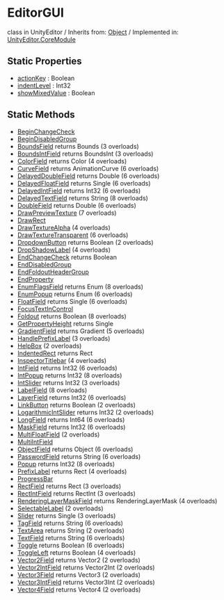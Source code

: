 # EditorGUI
class in UnityEditor
 / Inherits from: <a href="https://docs.unity3d.com/6000.0/Documentation/ScriptReference/Object.html">Object</a> / Implemented in: <a href="https://docs.unity3d.com/6000.0/Documentation/ScriptReference/UnityEditor.CoreModule.html">UnityEditor.CoreModule</a>

## Static Properties
- <a href="https://docs.unity3d.com/6000.0/Documentation/ScriptReference/EditorGUI-actionKey.html">actionKey</a> : Boolean
- <a href="https://docs.unity3d.com/6000.0/Documentation/ScriptReference/EditorGUI-indentLevel.html">indentLevel</a> : Int32
- <a href="https://docs.unity3d.com/6000.0/Documentation/ScriptReference/EditorGUI-showMixedValue.html">showMixedValue</a> : Boolean

## Static Methods
- <a href="https://docs.unity3d.com/6000.0/Documentation/ScriptReference/EditorGUI.BeginChangeCheck.html">BeginChangeCheck</a>
- <a href="https://docs.unity3d.com/6000.0/Documentation/ScriptReference/EditorGUI.BeginDisabledGroup.html">BeginDisabledGroup</a>
- <a href="https://docs.unity3d.com/6000.0/Documentation/ScriptReference/EditorGUI.BoundsField.html">BoundsField</a> returns Bounds (3 overloads)
- <a href="https://docs.unity3d.com/6000.0/Documentation/ScriptReference/EditorGUI.BoundsIntField.html">BoundsIntField</a> returns BoundsInt (3 overloads)
- <a href="https://docs.unity3d.com/6000.0/Documentation/ScriptReference/EditorGUI.ColorField.html">ColorField</a> returns Color (4 overloads)
- <a href="https://docs.unity3d.com/6000.0/Documentation/ScriptReference/EditorGUI.CurveField.html">CurveField</a> returns AnimationCurve (6 overloads)
- <a href="https://docs.unity3d.com/6000.0/Documentation/ScriptReference/EditorGUI.DelayedDoubleField.html">DelayedDoubleField</a> returns Double (6 overloads)
- <a href="https://docs.unity3d.com/6000.0/Documentation/ScriptReference/EditorGUI.DelayedFloatField.html">DelayedFloatField</a> returns Single (6 overloads)
- <a href="https://docs.unity3d.com/6000.0/Documentation/ScriptReference/EditorGUI.DelayedIntField.html">DelayedIntField</a> returns Int32 (6 overloads)
- <a href="https://docs.unity3d.com/6000.0/Documentation/ScriptReference/EditorGUI.DelayedTextField.html">DelayedTextField</a> returns String (8 overloads)
- <a href="https://docs.unity3d.com/6000.0/Documentation/ScriptReference/EditorGUI.DoubleField.html">DoubleField</a> returns Double (6 overloads)
- <a href="https://docs.unity3d.com/6000.0/Documentation/ScriptReference/EditorGUI.DrawPreviewTexture.html">DrawPreviewTexture</a> (7 overloads)
- <a href="https://docs.unity3d.com/6000.0/Documentation/ScriptReference/EditorGUI.DrawRect.html">DrawRect</a>
- <a href="https://docs.unity3d.com/6000.0/Documentation/ScriptReference/EditorGUI.DrawTextureAlpha.html">DrawTextureAlpha</a> (4 overloads)
- <a href="https://docs.unity3d.com/6000.0/Documentation/ScriptReference/EditorGUI.DrawTextureTransparent.html">DrawTextureTransparent</a> (6 overloads)
- <a href="https://docs.unity3d.com/6000.0/Documentation/ScriptReference/EditorGUI.DropdownButton.html">DropdownButton</a> returns Boolean (2 overloads)
- <a href="https://docs.unity3d.com/6000.0/Documentation/ScriptReference/EditorGUI.DropShadowLabel.html">DropShadowLabel</a> (4 overloads)
- <a href="https://docs.unity3d.com/6000.0/Documentation/ScriptReference/EditorGUI.EndChangeCheck.html">EndChangeCheck</a> returns Boolean
- <a href="https://docs.unity3d.com/6000.0/Documentation/ScriptReference/EditorGUI.EndDisabledGroup.html">EndDisabledGroup</a>
- <a href="https://docs.unity3d.com/6000.0/Documentation/ScriptReference/EditorGUI.EndFoldoutHeaderGroup.html">EndFoldoutHeaderGroup</a>
- <a href="https://docs.unity3d.com/6000.0/Documentation/ScriptReference/EditorGUI.EndProperty.html">EndProperty</a>
- <a href="https://docs.unity3d.com/6000.0/Documentation/ScriptReference/EditorGUI.EnumFlagsField.html">EnumFlagsField</a> returns Enum (8 overloads)
- <a href="https://docs.unity3d.com/6000.0/Documentation/ScriptReference/EditorGUI.EnumPopup.html">EnumPopup</a> returns Enum (6 overloads)
- <a href="https://docs.unity3d.com/6000.0/Documentation/ScriptReference/EditorGUI.FloatField.html">FloatField</a> returns Single (6 overloads)
- <a href="https://docs.unity3d.com/6000.0/Documentation/ScriptReference/EditorGUI.FocusTextInControl.html">FocusTextInControl</a>
- <a href="https://docs.unity3d.com/6000.0/Documentation/ScriptReference/EditorGUI.Foldout.html">Foldout</a> returns Boolean (8 overloads)
- <a href="https://docs.unity3d.com/6000.0/Documentation/ScriptReference/EditorGUI.GetPropertyHeight.html">GetPropertyHeight</a> returns Single
- <a href="https://docs.unity3d.com/6000.0/Documentation/ScriptReference/EditorGUI.GradientField.html">GradientField</a> returns Gradient (5 overloads)
- <a href="https://docs.unity3d.com/6000.0/Documentation/ScriptReference/EditorGUI.HandlePrefixLabel.html">HandlePrefixLabel</a> (3 overloads)
- <a href="https://docs.unity3d.com/6000.0/Documentation/ScriptReference/EditorGUI.HelpBox.html">HelpBox</a> (2 overloads)
- <a href="https://docs.unity3d.com/6000.0/Documentation/ScriptReference/EditorGUI.IndentedRect.html">IndentedRect</a> returns Rect
- <a href="https://docs.unity3d.com/6000.0/Documentation/ScriptReference/EditorGUI.InspectorTitlebar.html">InspectorTitlebar</a> (4 overloads)
- <a href="https://docs.unity3d.com/6000.0/Documentation/ScriptReference/EditorGUI.IntField.html">IntField</a> returns Int32 (6 overloads)
- <a href="https://docs.unity3d.com/6000.0/Documentation/ScriptReference/EditorGUI.IntPopup.html">IntPopup</a> returns Int32 (8 overloads)
- <a href="https://docs.unity3d.com/6000.0/Documentation/ScriptReference/EditorGUI.IntSlider.html">IntSlider</a> returns Int32 (3 overloads)
- <a href="https://docs.unity3d.com/6000.0/Documentation/ScriptReference/EditorGUI.LabelField.html">LabelField</a> (8 overloads)
- <a href="https://docs.unity3d.com/6000.0/Documentation/ScriptReference/EditorGUI.LayerField.html">LayerField</a> returns Int32 (6 overloads)
- <a href="https://docs.unity3d.com/6000.0/Documentation/ScriptReference/EditorGUI.LinkButton.html">LinkButton</a> returns Boolean (2 overloads)
- <a href="https://docs.unity3d.com/6000.0/Documentation/ScriptReference/EditorGUI.LogarithmicIntSlider.html">LogarithmicIntSlider</a> returns Int32 (2 overloads)
- <a href="https://docs.unity3d.com/6000.0/Documentation/ScriptReference/EditorGUI.LongField.html">LongField</a> returns Int64 (6 overloads)
- <a href="https://docs.unity3d.com/6000.0/Documentation/ScriptReference/EditorGUI.MaskField.html">MaskField</a> returns Int32 (6 overloads)
- <a href="https://docs.unity3d.com/6000.0/Documentation/ScriptReference/EditorGUI.MultiFloatField.html">MultiFloatField</a> (2 overloads)
- <a href="https://docs.unity3d.com/6000.0/Documentation/ScriptReference/EditorGUI.MultiIntField.html">MultiIntField</a>
- <a href="https://docs.unity3d.com/6000.0/Documentation/ScriptReference/EditorGUI.ObjectField.html">ObjectField</a> returns Object (6 overloads)
- <a href="https://docs.unity3d.com/6000.0/Documentation/ScriptReference/EditorGUI.PasswordField.html">PasswordField</a> returns String (6 overloads)
- <a href="https://docs.unity3d.com/6000.0/Documentation/ScriptReference/EditorGUI.Popup.html">Popup</a> returns Int32 (8 overloads)
- <a href="https://docs.unity3d.com/6000.0/Documentation/ScriptReference/EditorGUI.PrefixLabel.html">PrefixLabel</a> returns Rect (4 overloads)
- <a href="https://docs.unity3d.com/6000.0/Documentation/ScriptReference/EditorGUI.ProgressBar.html">ProgressBar</a>
- <a href="https://docs.unity3d.com/6000.0/Documentation/ScriptReference/EditorGUI.RectField.html">RectField</a> returns Rect (3 overloads)
- <a href="https://docs.unity3d.com/6000.0/Documentation/ScriptReference/EditorGUI.RectIntField.html">RectIntField</a> returns RectInt (3 overloads)
- <a href="https://docs.unity3d.com/6000.0/Documentation/ScriptReference/EditorGUI.RenderingLayerMaskField.html">RenderingLayerMaskField</a> returns RenderingLayerMask (4 overloads)
- <a href="https://docs.unity3d.com/6000.0/Documentation/ScriptReference/EditorGUI.SelectableLabel.html">SelectableLabel</a> (2 overloads)
- <a href="https://docs.unity3d.com/6000.0/Documentation/ScriptReference/EditorGUI.Slider.html">Slider</a> returns Single (3 overloads)
- <a href="https://docs.unity3d.com/6000.0/Documentation/ScriptReference/EditorGUI.TagField.html">TagField</a> returns String (6 overloads)
- <a href="https://docs.unity3d.com/6000.0/Documentation/ScriptReference/EditorGUI.TextArea.html">TextArea</a> returns String (2 overloads)
- <a href="https://docs.unity3d.com/6000.0/Documentation/ScriptReference/EditorGUI.TextField.html">TextField</a> returns String (6 overloads)
- <a href="https://docs.unity3d.com/6000.0/Documentation/ScriptReference/EditorGUI.Toggle.html">Toggle</a> returns Boolean (6 overloads)
- <a href="https://docs.unity3d.com/6000.0/Documentation/ScriptReference/EditorGUI.ToggleLeft.html">ToggleLeft</a> returns Boolean (4 overloads)
- <a href="https://docs.unity3d.com/6000.0/Documentation/ScriptReference/EditorGUI.Vector2Field.html">Vector2Field</a> returns Vector2 (2 overloads)
- <a href="https://docs.unity3d.com/6000.0/Documentation/ScriptReference/EditorGUI.Vector2IntField.html">Vector2IntField</a> returns Vector2Int (2 overloads)
- <a href="https://docs.unity3d.com/6000.0/Documentation/ScriptReference/EditorGUI.Vector3Field.html">Vector3Field</a> returns Vector3 (2 overloads)
- <a href="https://docs.unity3d.com/6000.0/Documentation/ScriptReference/EditorGUI.Vector3IntField.html">Vector3IntField</a> returns Vector3Int (2 overloads)
- <a href="https://docs.unity3d.com/6000.0/Documentation/ScriptReference/EditorGUI.Vector4Field.html">Vector4Field</a> returns Vector4 (2 overloads)
